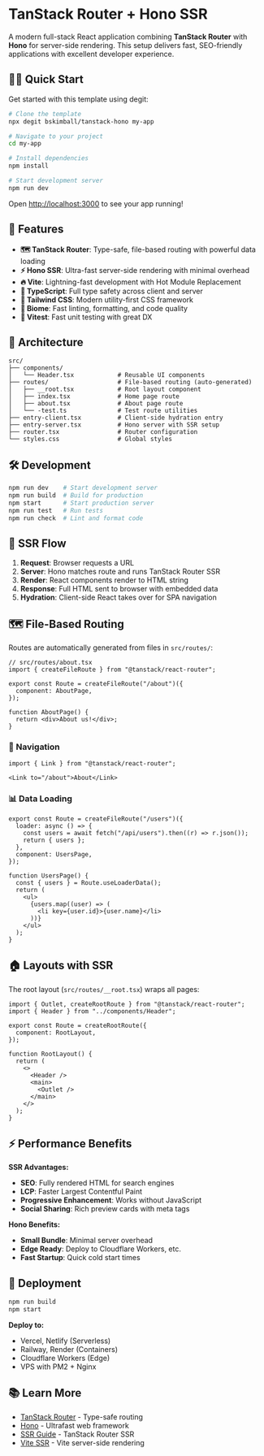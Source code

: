 # TanStack Router + Hono SSR

A modern full-stack React application combining **TanStack Router** with **Hono** for server-side rendering. This setup delivers fast, SEO-friendly applications with excellent developer experience.

## 🏃‍♂️ Quick Start

Get started with this template using degit:

```bash
# Clone the template
npx degit bskimball/tanstack-hono my-app

# Navigate to your project
cd my-app

# Install dependencies
npm install

# Start development server
npm run dev
```

Open [http://localhost:3000](http://localhost:3000) to see your app running!

## 🚀 Features

- **🗺 TanStack Router**: Type-safe, file-based routing with powerful data loading
- **⚡ Hono SSR**: Ultra-fast server-side rendering with minimal overhead
- **🔥 Vite**: Lightning-fast development with Hot Module Replacement
- **📘 TypeScript**: Full type safety across client and server
- **🎨 Tailwind CSS**: Modern utility-first CSS framework
- **🧹 Biome**: Fast linting, formatting, and code quality
- **🧪 Vitest**: Fast unit testing with great DX

## 📁 Architecture

```
src/
├── components/
│   └── Header.tsx            # Reusable UI components
├── routes/                   # File-based routing (auto-generated)
│   ├── __root.tsx            # Root layout component
│   ├── index.tsx             # Home page route
│   ├── about.tsx             # About page route
│   └── -test.ts              # Test route utilities
├── entry-client.tsx          # Client-side hydration entry
├── entry-server.tsx          # Hono server with SSR setup
├── router.tsx                # Router configuration
└── styles.css                # Global styles
```

## 🛠 Development

```bash
npm run dev    # Start development server
npm run build  # Build for production
npm start      # Start production server
npm run test   # Run tests
npm run check  # Lint and format code
```



## 🔄 SSR Flow

1. **Request**: Browser requests a URL
2. **Server**: Hono matches route and runs TanStack Router SSR
3. **Render**: React components render to HTML string
4. **Response**: Full HTML sent to browser with embedded data
5. **Hydration**: Client-side React takes over for SPA navigation

## 🗺 File-Based Routing

Routes are automatically generated from files in `src/routes/`:

```tsx
// src/routes/about.tsx
import { createFileRoute } from "@tanstack/react-router";

export const Route = createFileRoute("/about")({
  component: AboutPage,
});

function AboutPage() {
  return <div>About us!</div>;
}
```

### 🔗 Navigation

```tsx
import { Link } from "@tanstack/react-router";

<Link to="/about">About</Link>
```

### 📊 Data Loading

```tsx
export const Route = createFileRoute("/users")({
  loader: async () => {
    const users = await fetch("/api/users").then((r) => r.json());
    return { users };
  },
  component: UsersPage,
});

function UsersPage() {
  const { users } = Route.useLoaderData();
  return (
    <ul>
      {users.map((user) => (
        <li key={user.id}>{user.name}</li>
      ))}
    </ul>
  );
}
```

## 🏠 Layouts with SSR

The root layout (`src/routes/__root.tsx`) wraps all pages:

```tsx
import { Outlet, createRootRoute } from "@tanstack/react-router";
import { Header } from "../components/Header";

export const Route = createRootRoute({
  component: RootLayout,
});

function RootLayout() {
  return (
    <>
      <Header />
      <main>
        <Outlet />
      </main>
    </>
  );
}
```

## ⚡ Performance Benefits

**SSR Advantages:**

- **SEO**: Fully rendered HTML for search engines
- **LCP**: Faster Largest Contentful Paint
- **Progressive Enhancement**: Works without JavaScript
- **Social Sharing**: Rich preview cards with meta tags

**Hono Benefits:**

- **Small Bundle**: Minimal server overhead
- **Edge Ready**: Deploy to Cloudflare Workers, etc.
- **Fast Startup**: Quick cold start times

## 🚀 Deployment

```bash
npm run build
npm start
```

**Deploy to:**
- Vercel, Netlify (Serverless)
- Railway, Render (Containers) 
- Cloudflare Workers (Edge)
- VPS with PM2 + Nginx

## 📚 Learn More

- [TanStack Router](https://tanstack.com/router) - Type-safe routing
- [Hono](https://hono.dev) - Ultrafast web framework
- [SSR Guide](https://tanstack.com/router/latest/docs/framework/react/guide/ssr) - TanStack Router SSR
- [Vite SSR](https://vitejs.dev/guide/ssr.html) - Vite server-side rendering
